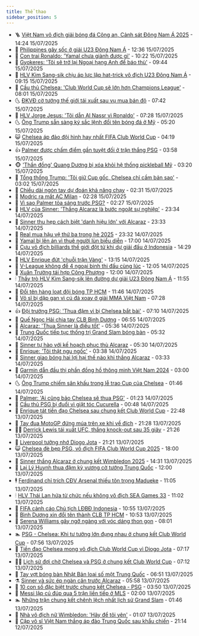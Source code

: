 ```yaml
---
title: Thể thao
sidebar_position: 5
---
```


<!-- vnexpress-the-thao:START -->
- 🪜 [Việt Nam vô địch giải bóng đá Công an, Cảnh sát Đông Nam Á 2025](https://vnexpress.net/viet-nam-vo-dich-giai-bong-da-cong-an-canh-sat-dong-nam-a-2025-4914732.html) - 14:24 15/07/2025
- 🦩 [Philippines gây sốc ở giải U23 Đông Nam Á](https://vnexpress.net/philippines-gay-soc-o-giai-u23-dong-nam-a-4914714.html) - 12:36 15/07/2025
- 🧰 [Con trai Ronaldo: &#39;Yamal chưa giành được gì&#39;](https://vnexpress.net/con-trai-ronaldo-yamal-chua-gianh-duoc-gi-4914641.html) - 10:22 15/07/2025
- 🤗 [Gyokeres: &#39;Tôi sẽ trở lại Ngoại hạng Anh để báo thù&#39;](https://vnexpress.net/gyokeres-toi-se-tro-lai-ngoai-hang-anh-de-bao-thu-4914619.html) - 09:44 15/07/2025
- 🥳 [HLV Kim Sang-sik chịu áp lực lập hat-trick vô địch U23 Đông Nam Á](https://vnexpress.net/hlv-kim-sang-sik-chiu-ap-luc-lap-hat-trick-vo-dich-u23-dong-nam-a-4914626.html) - 09:15 15/07/2025
- 🦣 [Cầu thủ Chelsea: &#39;Club World Cup sẽ lớn hơn Champions League&#39;](https://vnexpress.net/cau-thu-chelsea-club-world-cup-se-lon-hon-champions-league-4914496.html) - 08:01 15/07/2025
- 🌜 [ĐKVĐ cờ tướng thế giới tái xuất sau vụ mua bán độ](https://vnexpress.net/dkvd-co-tuong-the-gioi-tai-xuat-sau-vu-mua-ban-do-4914423.html) - 07:42 15/07/2025
- 🫶 [HLV Jorge Jesus: &#39;Tôi dẫn Al Nassr vì Ronaldo&#39;](https://vnexpress.net/hlv-jorge-jesus-toi-dan-al-nassr-vi-ronaldo-4914501.html) - 07:28 15/07/2025
- 🌜 [Ông Trump sẵn sàng ký sắc lệnh đổi tên bóng đá ở Mỹ](https://vnexpress.net/ong-trump-san-sang-ky-sac-lenh-doi-ten-bong-da-o-my-4914350.html) - 05:20 15/07/2025
- 😺 [Chelsea áp đảo đội hình hay nhất FIFA Club World Cup](https://vnexpress.net/chelsea-ap-dao-doi-hinh-hay-nhat-fifa-club-world-cup-4914443.html) - 04:19 15/07/2025
- 👍 [Palmer được chấm điểm gần tuyệt đối ở trận thắng PSG](https://vnexpress.net/palmer-duoc-cham-diem-gan-tuyet-doi-o-tran-thang-psg-4914371.html) - 03:58 15/07/2025
- 🐵 [&#39;Thần đồng&#39; Quang Dương bị xóa khỏi hệ thống pickleball Mỹ](https://vnexpress.net/than-dong-quang-duong-bi-xoa-khoi-he-thong-pickleball-my-4914399.html) - 03:20 15/07/2025
- 💫 [Tổng thống Trump: &#39;Tôi giữ Cup gốc, Chelsea chỉ cầm bản sao&#39;](https://vnexpress.net/tong-thong-trump-toi-giu-cup-goc-chelsea-chi-cam-ban-sao-4914311.html) - 03:02 15/07/2025
- 🦆 [Chiều dài ngón tay dự đoán khả năng chạy](https://vnexpress.net/chieu-dai-ngon-tay-du-doan-kha-nang-chay-4914356.html) - 02:31 15/07/2025
- 🙉 [Modric ra mắt AC Milan](https://vnexpress.net/modric-ra-mat-ac-milan-4914325.html) - 02:28 15/07/2025
- 📝 [Vì sao Palmer tỏa sáng trước PSG?](https://vnexpress.net/vi-sao-palmer-toa-sang-truoc-psg-4914345.html) - 02:27 15/07/2025
- 💯 [HLV của Sinner: &#39;Thắng Alcaraz là bước ngoặt sự nghiệp&#39;](https://vnexpress.net/hlv-cua-sinner-thang-alcaraz-la-buoc-ngoat-su-nghiep-4914291.html) - 23:34 14/07/2025
- 🌈 [Sinner thu hẹp cách biệt &#39;danh hiệu lớn&#39; với Alcaraz](https://vnexpress.net/sinner-thu-hep-cach-biet-danh-hieu-lon-voi-alcaraz-4914296.html) - 23:33 14/07/2025
- 🦩 [Real mua hậu vệ thứ ba trong hè 2025](https://vnexpress.net/real-mua-hau-ve-thu-ba-trong-he-2025-4914298.html) - 23:32 14/07/2025
- 🐲 [Yamal bị lên án vì thuê người lùn biểu diễn](https://vnexpress.net/yamal-bi-len-an-vi-thue-nguoi-lun-bieu-dien-4914212.html) - 17:00 14/07/2025
- 🌁 [Cựu vô địch billiards thế giới đột tử khi dự giải đấu ở Indonesia](https://vnexpress.net/cuu-vo-dich-billiards-the-gioi-dot-tu-khi-du-giai-dau-o-indonesia-4914261.html) - 14:29 14/07/2025
- 💯 [HLV Enrique đứt &#39;chuỗi trận Vàng&#39;](https://vnexpress.net/hlv-enrique-dut-chuoi-tran-vang-4913953.html) - 13:15 14/07/2025
- 🌝 [V-League không để 4 ngoại binh thi đấu cùng lúc](https://vnexpress.net/v-league-khong-de-4-ngoai-binh-thi-dau-cung-luc-4914232.html) - 12:05 14/07/2025
- 🤖 [Xuân Trường tái hợp Công Phượng](https://vnexpress.net/xuan-truong-tai-hop-cong-phuong-4914233.html) - 12:00 14/07/2025
- 🕯 [Thầy trò HLV Kim Sang-sik lên đường dự giải U23 Đông Nam Á](https://vnexpress.net/thay-tro-hlv-kim-sang-sik-len-duong-du-giai-u23-dong-nam-a-4914164.html) - 11:55 14/07/2025
- 🧰 [Đổi tên hàng loạt đội bóng TP HCM](https://vnexpress.net/doi-ten-hang-loat-doi-bong-tp-hcm-4914222.html) - 11:46 14/07/2025
- 🥳 [Võ sĩ bị dập gan vì cú đá xoay ở giải MMA Việt Nam](https://vnexpress.net/vo-si-bi-dap-gan-vi-cu-da-xoay-o-giai-mma-viet-nam-4914070.html) - 07:28 14/07/2025
- 👍 [Đội trưởng PSG: &#39;Thua đậm vì bị Chelsea bắt bài&#39;](https://vnexpress.net/doi-truong-psg-thua-dam-vi-bi-chelsea-bat-bai-4913893.html) - 07:10 14/07/2025
- 💪 [Quế Ngọc Hải chia tay CLB Bình Dương](https://vnexpress.net/que-ngoc-hai-chia-tay-clb-binh-duong-4914044.html) - 06:55 14/07/2025
- 👹 [Alcaraz: &#39;Thua Sinner là điều tốt&#39;](https://vnexpress.net/alcaraz-thua-sinner-la-dieu-tot-4914000.html) - 05:36 14/07/2025
- 🧰 [Trung Quốc tiếp tục thống trị Grand Slam bóng bàn](https://vnexpress.net/trung-quoc-tiep-tuc-thong-tri-grand-slam-bong-ban-4913996.html) - 05:32 14/07/2025
- 🚀 [Sinner tự hào với kế hoạch phục thù Alcaraz](https://vnexpress.net/sinner-tu-hao-voi-ke-hoach-phuc-thu-alcaraz-4913989.html) - 05:30 14/07/2025
- 🎃 [Enrique: &#39;Tôi thật ngu ngốc&#39;](https://vnexpress.net/enrique-toi-that-ngu-ngoc-4913787.html) - 03:38 14/07/2025
- 🧰 [Sinner giao bóng hai lợi hại thế nào khi thắng Alcaraz](https://vnexpress.net/sinner-giao-bong-hai-loi-hai-the-nao-khi-thang-alcaraz-4913899.html) - 03:33 14/07/2025
- 👀 [Garmin dẫn đầu thị phần đồng hồ thông minh Việt Nam 2024](https://vnexpress.net/garmin-dan-dau-thi-phan-dong-ho-thong-minh-viet-nam-2024-4913823.html) - 03:00 14/07/2025
- 🌜 [Ông Trump chiếm sân khấu trong lễ trao Cup của Chelsea](https://vnexpress.net/ong-trump-chiem-san-khau-trong-le-trao-cup-cua-chelsea-4913799.html) - 01:46 14/07/2025
- 🫶 [Palmer: &#39;Ai cũng bảo Chelsea sẽ thua PSG&#39;](https://vnexpress.net/palmer-ai-cung-bao-chelsea-se-thua-psg-4913769.html) - 01:23 14/07/2025
- 🦄 [Cầu thủ PSG bị đuổi vì giật tóc Cucurella](https://vnexpress.net/cau-thu-psg-bi-duoi-vi-giat-toc-cucurella-4913762.html) - 00:48 14/07/2025
- 🥳 [Enrique tát tiền đạo Chelsea sau chung kết Club World Cup](https://vnexpress.net/enrique-tat-tien-dao-chelsea-sau-chung-ket-club-world-cup-4913753.html) - 22:48 13/07/2025
- 🐲 [Tay đua MotoGP đứng múa trên xe khi về đích](https://vnexpress.net/tay-dua-motogp-dung-mua-tren-xe-khi-ve-dich-4913743.html) - 21:28 13/07/2025
- 🧑‍🏫 [Derrick Lewis tái xuất UFC, thắng knock-out sau 35 giây](https://vnexpress.net/derrick-lewis-tai-xuat-ufc-thang-knock-out-sau-35-giay-4913751.html) - 21:26 13/07/2025
- 🤔 [Liverpool tưởng nhớ Diogo Jota](https://vnexpress.net/liverpool-tuong-nho-diogo-jota-4913750.html) - 21:21 13/07/2025
- 😺 [Chelsea đè bẹp PSG, vô địch FIFA Club World Cup 2025](https://vnexpress.net/chelsea-de-bep-psg-vo-dich-fifa-club-world-cup-2025-4913711-tong-thuat.html) - 18:00 13/07/2025
- 💪 [Sinner thắng Alcaraz ở chung kết Wimbledon 2025](https://vnexpress.net/truc-tiep-sinner-vs-alcaraz-4913725-tong-thuat.html) - 14:31 13/07/2025
- 💼 [Lại Lý Huynh thua đậm kỳ vương cờ tướng Trung Quốc](https://vnexpress.net/lai-ly-huynh-thua-dam-ky-vuong-co-tuong-trung-quoc-4913700.html) - 12:00 13/07/2025
- 🕴 [Ferdinand chỉ trích CĐV Arsenal thiếu tôn trọng Madueke](https://vnexpress.net/ferdinand-chi-trich-cdv-arsenal-thieu-ton-trong-madueke-4913662.html) - 11:05 13/07/2025
- 🕯 [HLV Thái Lan hứa từ chức nếu không vô địch SEA Games 33](https://vnexpress.net/hlv-thai-lan-hua-tu-chuc-neu-khong-vo-dich-sea-games-33-4913701.html) - 11:02 13/07/2025
- 📝 [FIFA cảnh cáo Chủ tịch LĐBĐ Indonesia](https://vnexpress.net/fifa-canh-cao-chu-tich-ldbd-indonesia-4913691.html) - 10:55 13/07/2025
- 🧐 [Bình Dương xin đổi tên thành CLB TP HCM](https://vnexpress.net/binh-duong-xin-doi-ten-thanh-clb-tp-hcm-4913680.html) - 10:53 13/07/2025
- 🙉 [Serena Williams gây ngỡ ngàng với vóc dáng thon gọn](https://vnexpress.net/serena-williams-gay-ngo-ngang-voi-voc-dang-thon-gon-4913663.html) - 08:01 13/07/2025
- 🏊 [PSG - Chelsea: Khi tư tưởng lớn đụng nhau ở chung kết Club World Cup](https://vnexpress.net/psg-chelsea-khi-tu-tuong-lon-dung-nhau-o-chung-ket-club-world-cup-4913621.html) - 07:56 13/07/2025
- 🌊 [Tiền đạo Chelsea mong vô địch Club World Cup vì Diogo Jota](https://vnexpress.net/tien-dao-chelsea-mong-vo-dich-club-world-cup-vi-diogo-jota-4913657.html) - 07:17 13/07/2025
- 👨‍🏫 [Lịch sử đợi chờ Chelsea và PSG ở chung kết Club World Cup](https://vnexpress.net/lich-su-doi-cho-chelsea-va-psg-o-chung-ket-club-world-cup-4913530.html) - 07:12 13/07/2025
- 🥷 [Tay vợt bóng bàn Nhật Bản loại số một Trung Quốc](https://vnexpress.net/tay-vot-bong-ban-nhat-ban-loai-so-mot-trung-quoc-4913629.html) - 06:51 13/07/2025
- ⚗️ [Sinner và sức ép ngàn cân trước Alcaraz](https://vnexpress.net/sinner-va-suc-ep-ngan-can-truoc-alcaraz-4913639.html) - 05:58 13/07/2025
- 🌮 [10 con số đặc biệt trước chung kết Chelsea - PSG](https://vnexpress.net/10-con-so-dac-biet-truoc-chung-ket-chelsea-psg-4913546.html) - 03:50 13/07/2025
- 🤩 [Messi lập cú đúp qua 5 trận liên tiếp ở MLS](https://vnexpress.net/messi-lap-cu-dup-qua-5-tran-lien-tiep-o-mls-4913566.html) - 02:00 13/07/2025
- 🏊 [Những trận chung kết chênh lệch nhất lịch sử Grand Slam](https://vnexpress.net/nhung-tran-chung-ket-chenh-lech-nhat-lich-su-grand-slam-4913558.html) - 01:46 13/07/2025
- 🐎 [Nhà vô địch nữ Wimbledon: &#39;Hãy để tôi yên&#39;](https://vnexpress.net/nha-vo-dich-nu-wimbledon-hay-de-toi-yen-4913557.html) - 01:07 13/07/2025
- 💫 [Cặp võ sĩ Việt Nam thắng áp đảo Trung Quốc sau khẩu chiến](https://vnexpress.net/cap-vo-si-viet-nam-thang-ap-dao-trung-quoc-sau-khau-chien-4913552.html) - 21:14 12/07/2025<!-- vnexpress-the-thao:END -->
